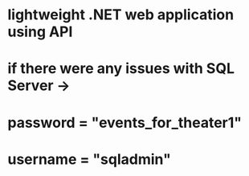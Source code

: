 # lightweight .NET web application using API



# if there were any issues with SQL Server ->
# password = "events_for_theater1"
# username = "sqladmin"
